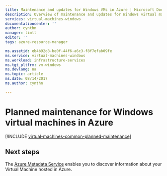 ```yaml
---
title: Maintenance and updates for Windows VMs in Azure | Microsoft Docs
description: Overview of maintenance and updates for Windows virtual machines running in Azure.
services: virtual-machines-windows
documentationcenter: ''
author: cynthn
manager: timlt
editor: ''
tags: azure-resource-manager

ms.assetid: eb4b92d8-be0f-44f6-a6c3-f8f7efab09fe
ms.service: virtual-machines-windows
ms.workload: infrastructure-services
ms.tgt_pltfrm: vm-windows
ms.devlang: na
ms.topic: article
ms.date: 08/14/2017
ms.author: cynthn

---
```

# Planned maintenance for Windows virtual machines in Azure

[!INCLUDE [virtual-machines-common-planned-maintenance](../../../includes/virtual-machines-common-planned-maintenance.md)]

## Next steps

The [Azure Metadata Service](instance-metadata-service.md) enables you to discover information about your Virtual Machine hosted in Azure. 





